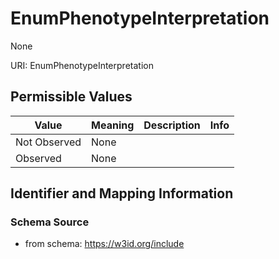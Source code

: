 # EnumPhenotypeInterpretation

None

URI: EnumPhenotypeInterpretation

## Permissible Values

| Value | Meaning | Description | Info |
| --- | --- | --- | --- |
| Not Observed | None |  | |
| Observed | None |  | |


## Identifier and Mapping Information







### Schema Source


* from schema: https://w3id.org/include



